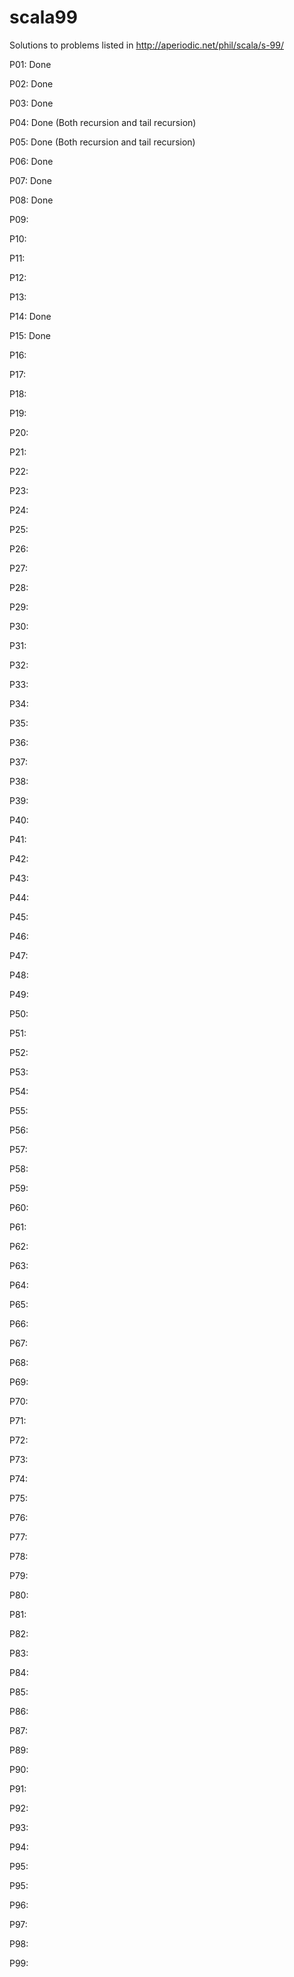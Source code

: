 # scala99
Solutions to problems listed in http://aperiodic.net/phil/scala/s-99/

P01: Done

P02: Done

P03: Done

P04: Done (Both recursion and tail recursion)

P05: Done (Both recursion and tail recursion)

P06: Done

P07: Done

P08: Done

P09:

P10:

P11:

P12:

P13:

P14: Done

P15: Done

P16:

P17:

P18:

P19:

P20:

P21:

P22:

P23:

P24:

P25:

P26:

P27:

P28:

P29:

P30:

P31:

P32:

P33:

P34:

P35:

P36:

P37:

P38:

P39:

P40:

P41:

P42:

P43:

P44:

P45:

P46:

P47:

P48:

P49:

P50:

P51:

P52:

P53:

P54:

P55:

P56:

P57:

P58:

P59:

P60:

P61:

P62:

P63:

P64:

P65:

P66:

P67:

P68:

P69:

P70:

P71:

P72:

P73:

P74:

P75:

P76:

P77:

P78:

P79:

P80:

P81:

P82:

P83:

P84:

P85:

P86:

P87:

P89:

P90:

P91:

P92:

P93:

P94:

P95:

P95:

P96:

P97:

P98:

P99:


